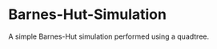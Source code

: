 Barnes-Hut-Simulation
=====================

A simple Barnes-Hut simulation performed using a quadtree.
